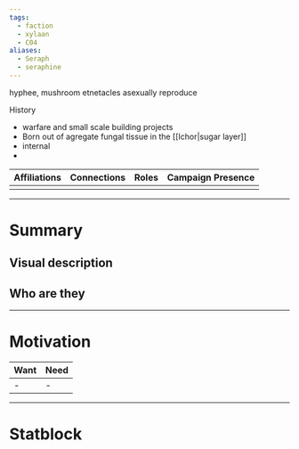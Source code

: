 ```yaml
---
tags:
  - faction
  - xylaan
  - C04
aliases:
  - Seraph
  - seraphine
---
```

hyphee, mushroom etnetacles 
asexually reproduce



History

- warfare and small scale building projects
- Born out of agregate fungal tissue in the [[Ichor|sugar layer]]
- internal 
- 

| Affiliations | Connections | Roles | Campaign Presence    | 
| ------------ | ----------- | ----- | --- |
|              |             |       |     |

---
 # Summary
 ## Visual description
 ## Who are they


---
 # Motivation

 | Want | Need |
 |:---- | ---- |
 | -    | -    |

---
 # Statblock
